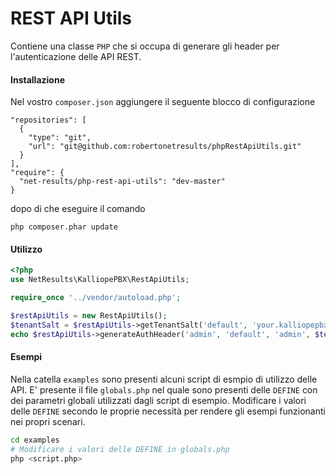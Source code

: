 # REST API Utils
Contiene una classe `PHP` che si occupa di generare gli header per l'autenticazione delle API REST.

#### Installazione

Nel vostro `composer.json` aggiungere il seguente blocco di configurazione

```
"repositories": [
  {
    "type": "git",
    "url": "git@github.com:robertonetresults/phpRestApiUtils.git"
  }
],
"require": {
  "net-results/php-rest-api-utils": "dev-master"
}
```

dopo di che eseguire il comando

```
php composer.phar update
```

#### Utilizzo

```php
<?php
use NetResults\KalliopePBX\RestApiUtils;

require_once '../vendor/autoload.php';

$restApiUtils = new RestApiUtils();
$tenantSalt = $restApiUtils->getTenantSalt('default', 'your.kalliopepbx.address');
echo $restApiUtils->generateAuthHeader('admin', 'default', 'admin', $tenantSalt)."\n";
```

#### Esempi

Nella catella `examples` sono presenti alcuni script di esmpio di utilizzo delle API. E' presente il file `globals.php` nel quale sono presenti delle `DEFINE` con dei parametri globali utilizzati dagli script di esempio. Modificare i valori delle `DEFINE` secondo le proprie necessità per rendere gli esempi funzionanti nei propri scenari.

```bash
cd examples
# Modificare i valori delle DEFINE in globals.php
php <script.php>
```